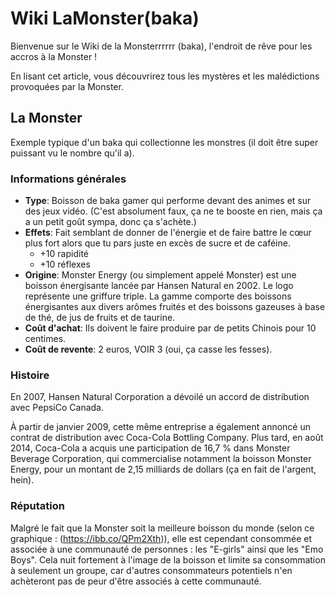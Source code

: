 # Wiki LaMonster(baka)

Bienvenue sur le Wiki de la Monsterrrrrr (baka), l'endroit de rêve pour les accros à la Monster !

En lisant cet article, vous découvrirez tous les mystères et les malédictions provoquées par la Monster.

## La Monster

Exemple typique d'un baka qui collectionne les monstres (il doit être super puissant vu le nombre qu'il a).

### Informations générales
- **Type**: Boisson de baka gamer qui performe devant des animes et sur des jeux vidéo. (C'est absolument faux, ça ne te booste en rien, mais ça a un petit goût sympa, donc ça s'achète.)
- **Effets**: Fait semblant de donner de l'énergie et de faire battre le cœur plus fort alors que tu pars juste en excès de sucre et de caféine. 
  - +10 rapidité
  - +10 réflexes
- **Origine**: Monster Energy (ou simplement appelé Monster) est une boisson énergisante lancée par Hansen Natural en 2002. Le logo représente une griffure triple. La gamme comporte des boissons énergisantes aux divers arômes fruités et des boissons gazeuses à base de thé, de jus de fruits et de taurine.
- **Coût d'achat**: Ils doivent le faire produire par de petits Chinois pour 10 centimes.
- **Coût de revente**: 2 euros, VOIR 3 (oui, ça casse les fesses).

### Histoire
En 2007, Hansen Natural Corporation a dévoilé un accord de distribution avec PepsiCo Canada.

À partir de janvier 2009, cette même entreprise a également annoncé un contrat de distribution avec Coca-Cola Bottling Company. Plus tard, en août 2014, Coca-Cola a acquis une participation de 16,7 % dans Monster Beverage Corporation, qui commercialise notamment la boisson Monster Energy, pour un montant de 2,15 milliards de dollars (ça en fait de l'argent, hein).

### Réputation
Malgré le fait que la Monster soit la meilleure boisson du monde (selon ce graphique : (https://ibb.co/QPm2Xth)), elle est cependant consommée et associée à une communauté de personnes : les "E-girls" ainsi que les "Emo Boys". Cela nuit fortement à l'image de la boisson et limite sa consommation à seulement un groupe, car d'autres consommateurs potentiels n'en achèteront pas de peur d'être associés à cette communauté.
